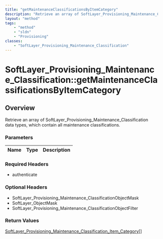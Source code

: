 ```yaml
---
title: "getMaintenanceClassificationsByItemCategory"
description: "Retrieve an array of SoftLayer_Provisioning_Maintenance_Classification data types, which contain all maintenance classif... "
layout: "method"
tags:
    - "method"
    - "sldn"
    - "Provisioning"
classes:
    - "SoftLayer_Provisioning_Maintenance_Classification"
---
```

# SoftLayer_Provisioning_Maintenance_Classification::getMaintenanceClassificationsByItemCategory
## Overview 
Retrieve an array of SoftLayer_Provisioning_Maintenance_Classification data types, which contain all maintenance classifications. 

### Parameters 
|Name | Type | Description |
| --- | --- | --- |


### Required Headers
* authenticate

### Optional Headers
* SoftLayer_Provisioning_Maintenance_ClassificationObjectMask
* SoftLayer_ObjectMask
* SoftLayer_Provisioning_Maintenance_ClassificationObjectFilter

### Return Values
<a href='/reference/datatypes/SoftLayer_Provisioning_Maintenance_Classification_Item_Category'>SoftLayer_Provisioning_Maintenance_Classification_Item_Category[] </a>
